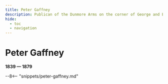 ```yaml
---
title: Peter Gaffney
description: Publican of the Dunmore Arms on the corner of George and Elizabeth Streets
hide:
  - toc
  - navigation 
---
```


# Peter Gaffney

**1839 — 1879**

--8<-- "snippets/peter-gaffney.md"
